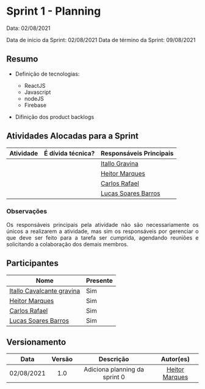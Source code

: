 # Sprint 1 - Planning

Data: 02/08/2021

Data de início da Sprint: 02/08/2021
Data de término da Sprint: 09/08/2021

## Resumo

- Definição de tecnologias:
    - ReactJS
    - Javascript
    - nodeJS
    - Firebase

- Difinição dos product backlogs


## Atividades Alocadas para a Sprint

| Atividade | É dívida técnica? | Responsáveis Principais |
|----------|------------|----------|
|| | [Itallo Gravina](https://github.com/itallogravina) |
|| | [Heitor Marques](https://github.com/heitormsb) |
|| | [Carlos Rafael](https://github.com/CarlosZoft) |
|| | [Lucas Soares Barros](https://github.com/lucaaassb) |

### Observações
<p align="justify">Os responsáveis principais pela atividade não são necessariamente os únicos a realizarem a atividade, mas sim os responsáveis por gerenciar o que deve ser feito para a tarefa ser cumprida, agendando reuniões e solicitando a colaboração dos demais membros.</p>

## Participantes

|Nome|Presente|
|----|--------|
|[Itallo Cavalcante gravina](https://github.com/itallogravina)| Sim |
|[Heitor Marques](https://github.com/heitormsb)| Sim |
|[Carlos Rafael](https://github.com/CarlosZoft)| Sim |
|[Lucas Soares Barros](https://github.com/lucaaassb)| Sim |

## Versionamento

| Data | Versão | Descrição | Autor(es) |
|:----:|:------:|:---------:|:---------:|
|02/08/2021|1.0|Adiciona planning da sprint 0 |[Heitor Marques](https://github.com/heitormsb)|
